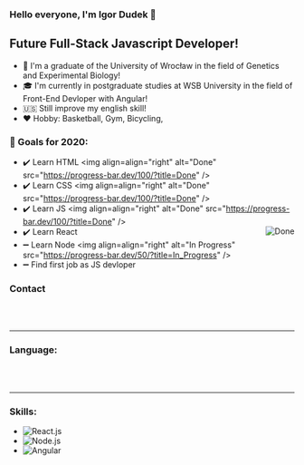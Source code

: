 ### Hello everyone, I'm Igor Dudek 👋

## Future Full-Stack Javascript Developer!

- :school: I'm a graduate of the University of Wrocław in the field of Genetics and Experimental Biology!
- :mortar_board: I'm currently in postgraduate studies at WSB University in the field of Front-End Devloper with Angular!
- :us: Still improve my english skill!
- :hearts: Hobby: Basketball, Gym, Bicycling,

### :pushpin: Goals for 2020:

- :heavy_check_mark: Learn HTML <img align=align="right" alt="Done" src="https://progress-bar.dev/100/?title=Done" />
- :heavy_check_mark: Learn CSS <img align=align="right" alt="Done" src="https://progress-bar.dev/100/?title=Done" />
- :heavy_check_mark: Learn JS <img align=align="right" alt="Done" src="https://progress-bar.dev/100/?title=Done" />
- :heavy_check_mark: Learn React <img align="right" alt="Done" src="https://progress-bar.dev/100/?title=Done" />
- :heavy_minus_sign: Learn Node <img align=align="right" alt="In Progress" src="https://progress-bar.dev/50/?title=In_Progress" />
- :heavy_minus_sign: Find first job as JS devloper

### Contact

  <br />
  <br />

---

### Language:

<br />
<br />

---

### Skills:

- <img align="left" alt="React.js" src="https://progress-bar.dev/75/?title=React&width=200" />
  <br />
- <img align="left" alt="Node.js" src="https://progress-bar.dev/60/?title=Node.js&width=200" />
  <br />
- <img align="left" alt="Angular" src="https://progress-bar.dev/5/?title=Angular&width=200" />

